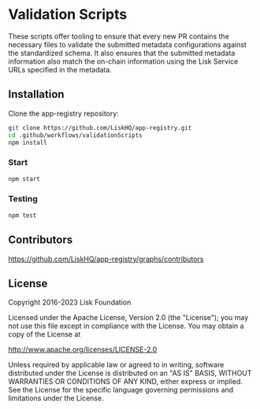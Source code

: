 # Validation Scripts
These scripts offer tooling to ensure that every new PR contains the necessary files to validate the submitted metadata configurations against the standardized schema. It also ensures that the submitted metadata information also match the on-chain information using the Lisk Service URLs specified in the metadata.

## Installation
Clone the app-registry repository:

```bash
git clone https://github.com/LiskHQ/app-registry.git
cd .github/workflows/validationScripts
npm install
```

### Start

```bash
npm start
```

### Testing

```bash
npm test
```

## Contributors

https://github.com/LiskHQ/app-registry/graphs/contributors

## License

Copyright 2016-2023 Lisk Foundation

Licensed under the Apache License, Version 2.0 (the "License");
you may not use this file except in compliance with the License.
You may obtain a copy of the License at

http://www.apache.org/licenses/LICENSE-2.0

Unless required by applicable law or agreed to in writing, software
distributed under the License is distributed on an "AS IS" BASIS,
WITHOUT WARRANTIES OR CONDITIONS OF ANY KIND, either express or implied.
See the License for the specific language governing permissions and
limitations under the License.

[lisk documentation site]: https://lisk.com/documentation